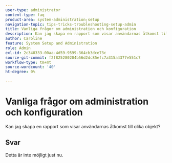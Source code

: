 ```yaml
---
user-type: administrator
content-type: faq
product-area: system-administration;setup
navigation-topic: tips-tricks-troubleshooting-setup-admin
title: Vanliga frågor om administration och konfiguration
description: Kan jag skapa en rapport som visar användarnas åtkomst till olika objekt?
author: Caroline
feature: System Setup and Administration
role: Admin
exl-id: 2c340333-00aa-4d59-9599-364cb3dce73c
source-git-commit: f2f825280204b56d2dc85efc7a315a4377e551c7
workflow-type: tm+mt
source-wordcount: '40'
ht-degree: 0%

---
```


# Vanliga frågor om administration och konfiguration

Kan jag skapa en rapport som visar användarnas åtkomst till olika objekt?

## Svar

Detta är inte möjligt just nu.

